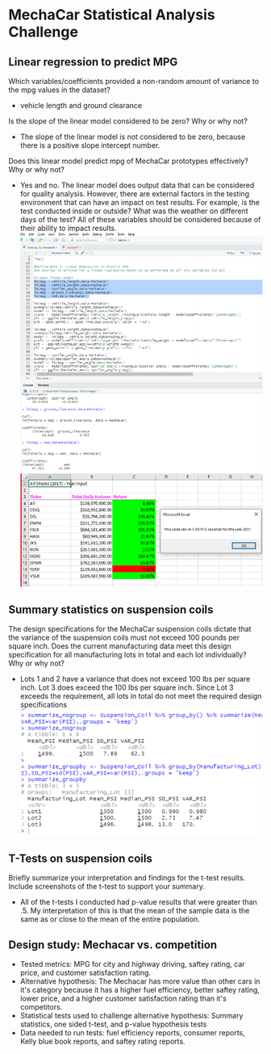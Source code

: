 # MechaCar Statistical Analysis Challenge

## Linear regression to predict MPG
Which variables/coefficients provided a non-random amount of variance to the mpg values in the dataset?
- vehicle length and ground clearance

Is the slope of the linear model considered to be zero? Why or why not?
- The slope of the linear model is not considered to be zero, because there is a positive slope intercept number. 

Does this linear model predict mpg of MechaCar prototypes effectively? Why or why not?
- Yes and no. The linear model does output data that can be considered for quality analysis. However, there are external factors in the testing environment that can have an impact on test results. For example, is the test conducted inside or outside? What was the weather on different days of the test? All of these variables should be considered because of their ability to impact results. 
![A](https://github.com/wolfi584/MechaCar_Statistical_Analysis/blob/main/Challlenge_15_Part_1.png?raw=true)
![A](https://github.com/wolfi584/stock-analysis/blob/main/Resources/VBA_Challenge%20Analysis%20(2017).png?raw=true)

## Summary statistics on suspension coils
The design specifications for the MechaCar suspension coils dictate that the variance of the suspension coils must not exceed 100 pounds per square inch. Does the current manufacturing data meet this design specification for all manufacturing lots in total and each lot individually? Why or why not?
- Lots 1 and 2 have a variance that does not exceed 100 lbs per square inch. Lot 3 does exceed the 100 lbs per square inch. Since Lot 3 exceeds the requirement, all lots in total do not meet the required design specifications
![B](https://github.com/wolfi584/MechaCar_Statistical_Analysis/blob/main/Challenge15_Part_2.png?raw=true)

## T-Tests on suspension coils
Briefly summarize your interpretation and findings for the t-test results. Include screenshots of the t-test to support your summary.
- All of the t-tests I conducted had p-value results that were greater than .5. My interpretation of this is that the mean of the sample data is the same as or close to the mean of the entire population.



## Design study: Mechacar vs. competition
 - Tested metrics: MPG for city and highway driving, saftey rating, car price, and customer satisfaction rating. 
 - Alternative hypothesis: The Mechacar has more value than other cars in it's category because it has a higher fuel efficiency, better saftey rating, lower price, and a higher customer satisfaction rating than it's competitors.  
 - Statistical tests used to challenge alternative hypothesis: Summary statistics, one sided t-test, and p-value hypothesis tests
 - Data needed to run tests: fuel efficiency reports, consumer reports, Kelly blue book reports, and saftey rating reports.
